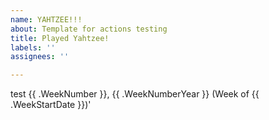 ```yaml
---
name: YAHTZEE!!!
about: Template for actions testing
title: Played Yahtzee!
labels: ''
assignees: ''

---
```



test {{ .WeekNumber }}, {{ .WeekNumberYear }} (Week of {{ .WeekStartDate }})'
